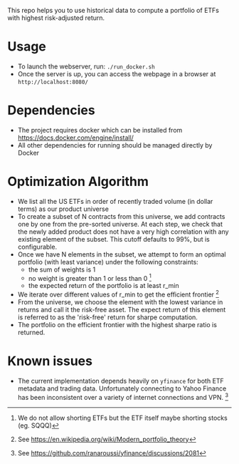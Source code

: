 This repo helps you to use historical data to compute a portfolio of ETFs with highest risk-adjusted return.

# Usage
- To launch the webserver, run: `./run_docker.sh`
- Once the server is up, you can access the webpage in a browser at `http://localhost:8080/`

# Dependencies
- The project requires docker which can be installed from https://docs.docker.com/engine/install/
- All other dependencies for running should be managed directly by Docker

# Optimization Algorithm
- We list all the US ETFs in order of recently traded volume (in dollar terms) as our product universe
- To create a subset of N contracts from this universe, we add contracts one by one from the pre-sorted universe. At each step, we check that the newly added product does not have a very high correlation with any existing element of the subset. This cutoff defaults to 99%, but is configurable.
- Once we have N elements in the subset, we attempt to form an optimal portfolio (with least variance) under the following constraints:
  - the sum of weights is 1
  - no weight is greater than 1 or less than 0 [^1]
  - the expected return of the portfolio is at least r_min
- We iterate over different values of r_min to get the efficient frontier [^2]
- From the universe, we choose the element with the lowest variance in returns and call it the risk-free asset. The expect return of this element is referred to as the 'risk-free' return for sharpe computation.
- The portfolio on the efficient frontier with the highest sharpe ratio is returned.

[^1]: We do not allow shorting ETFs but the ETF itself maybe shorting stocks (eg. SQQQ)
[^2]: See https://en.wikipedia.org/wiki/Modern_portfolio_theory

# Known issues
- The current implementation depends heavily on `yfinance` for both ETF metadata and trading data. Unfortunately connecting to Yahoo Finance has been inconsistent over a variety of internet connections and VPN. [^3]

[^3]: See https://github.com/ranaroussi/yfinance/discussions/2081

